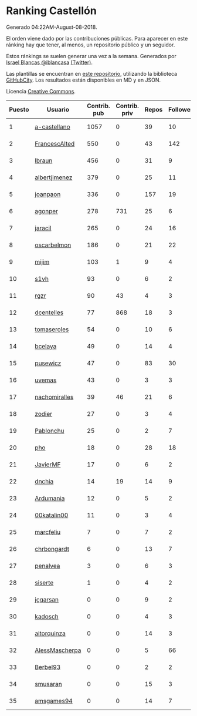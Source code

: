 # Ranking Castellón

Generado 04:22AM-August-08-2018.

El orden viene dado por las contribuciones públicas. Para aparecer en este ránking hay que tener, al menos, un repositorio público y un seguidor.

Estos ránkings se suelen generar una vez a la semana. Generados por [Israel Blancas @iblancasa](https://github.com/iblancasa/) [(Twitter)](https://twitter.com/iblancasa).

Las plantillas se encuentran en [este repositorio](https://github.com/iblancasa/GH-Spanish-Ranking), utilizando la biblioteca [GitHubCity](https://github.com/iblancasa/GitHubCity). Los resultados están disponibles en MD y en JSON.

Licencia [Creative Commons](https://creativecommons.org/licenses/by/4.0/).

| Puesto   |  Usuario  | Contrib. pub | Contrib. priv |Repos| Followers | Desde |  Avatar  |
|----------|-----------|--------------|---------------|-----|-----------|-------|----------|
|1|[a-castellano](https://github.com/a-castellano)|1057|0|39|10|2015-03-17|![a-castellano]()|
|2|[FrancescAlted](https://github.com/FrancescAlted)|550|0|43|142|2010-06-25|![FrancescAlted]()|
|3|[lbraun](https://github.com/lbraun)|456|0|31|9|2010-06-02|![lbraun]()|
|4|[albertjimenez](https://github.com/albertjimenez)|379|0|25|11|2015-05-21|![albertjimenez]()|
|5|[joanpaon](https://github.com/joanpaon)|336|0|157|19|2013-06-30|![joanpaon]()|
|6|[agonper](https://github.com/agonper)|278|731|25|6|2015-01-27|![agonper]()|
|7|[jaracil](https://github.com/jaracil)|265|0|24|16|2014-01-10|![jaracil]()|
|8|[oscarbelmon](https://github.com/oscarbelmon)|186|0|21|22|2013-04-05|![oscarbelmon]()|
|9|[mijim](https://github.com/mijim)|103|1|9|4|2016-02-01|![mijim]()|
|10|[s1vh](https://github.com/s1vh)|93|0|6|2|2014-10-09|![s1vh]()|
|11|[rgzr](https://github.com/rgzr)|90|43|4|3|2015-07-03|![rgzr]()|
|12|[dcentelles](https://github.com/dcentelles)|77|868|18|3|2013-07-15|![dcentelles]()|
|13|[tomaseroles](https://github.com/tomaseroles)|54|0|10|6|2015-02-16|![tomaseroles]()|
|14|[bcelaya](https://github.com/bcelaya)|49|0|14|4|2014-09-12|![bcelaya]()|
|15|[pusewicz](https://github.com/pusewicz)|47|0|83|30|2008-02-26|![pusewicz]()|
|16|[uvemas](https://github.com/uvemas)|43|0|3|3|2011-10-03|![uvemas]()|
|17|[nachomiralles](https://github.com/nachomiralles)|39|46|21|6|2013-06-26|![nachomiralles]()|
|18|[zodier](https://github.com/zodier)|27|0|3|4|2010-11-13|![zodier]()|
|19|[Pablonchu](https://github.com/Pablonchu)|25|0|2|7|2017-01-31|![Pablonchu]()|
|20|[pho](https://github.com/pho)|18|0|28|18|2009-05-25|![pho]()|
|21|[JavierMF](https://github.com/JavierMF)|17|0|6|2|2013-01-17|![JavierMF]()|
|22|[dnchia](https://github.com/dnchia)|14|19|14|9|2015-08-14|![dnchia]()|
|23|[Ardumania](https://github.com/Ardumania)|12|0|5|2|2012-02-17|![Ardumania]()|
|24|[00katalin00](https://github.com/00katalin00)|11|0|3|4|2017-10-18|![00katalin00]()|
|25|[marcfeliu](https://github.com/marcfeliu)|7|0|7|2|2013-10-01|![marcfeliu]()|
|26|[chrbongardt](https://github.com/chrbongardt)|6|0|13|7|2012-11-19|![chrbongardt]()|
|27|[penalvea](https://github.com/penalvea)|3|0|6|3|2013-04-09|![penalvea]()|
|28|[siserte](https://github.com/siserte)|1|0|4|2|2014-02-05|![siserte]()|
|29|[jcgarsan](https://github.com/jcgarsan)|0|0|9|2|2013-09-26|![jcgarsan]()|
|30|[kadosch](https://github.com/kadosch)|0|0|4|3|2011-12-31|![kadosch]()|
|31|[aitorquinza](https://github.com/aitorquinza)|0|0|14|3|2012-09-17|![aitorquinza]()|
|32|[AlessMascherpa](https://github.com/AlessMascherpa)|0|0|5|66|2011-04-03|![AlessMascherpa]()|
|33|[Berbel93](https://github.com/Berbel93)|0|0|2|2|2016-03-02|![Berbel93]()|
|34|[smusaran](https://github.com/smusaran)|0|0|15|3|2015-11-10|![smusaran]()|
|35|[amsgames94](https://github.com/amsgames94)|0|0|14|7|2014-03-15|![amsgames94]()|
